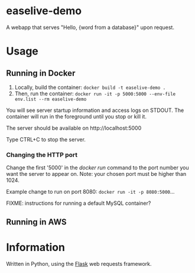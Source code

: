# easelive-demo

A webapp that serves "Hello, {word from a database}" upon request.

# Usage

## Running in Docker
1. Locally, build the container: `docker build -t easelive-demo .`
2. Then, run the container: `docker run -it -p 5000:5000 --env-file env.list --rm easelive-demo`

You will see server startup information and access logs on STDOUT. The container will run in the foreground until you stop or kill it.

The server should be available on http://localhost:5000

Type CTRL+C to stop the server.

### Changing the HTTP port
Change the first '5000' in the *docker run* command to the port number you want the server to appear on. Note: your chosen port must be higher than 1024.

Example change to run on port 8080: `docker run -it -p 8080:5000`...

FIXME: instructions for running a default MySQL container?

## Running in AWS

# Information

Written in Python, using the [Flask](https://flask.palletsprojects.com/en/2.2.x/) web requests framework.
